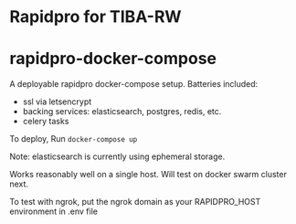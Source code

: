 # Rapidpro for TIBA-RW

# rapidpro-docker-compose

A deployable rapidpro docker-compose setup. Batteries included:
- ssl via letsencrypt
- backing services: elasticsearch, postgres, redis, etc.
- celery tasks

To deploy, Run `docker-compose up`

Note: elasticsearch is currently using ephemeral storage.

Works reasonably well on a single host. Will test on docker swarm cluster next.

To test with ngrok, put the ngrok domain as your RAPIDPRO_HOST environment in .env file
